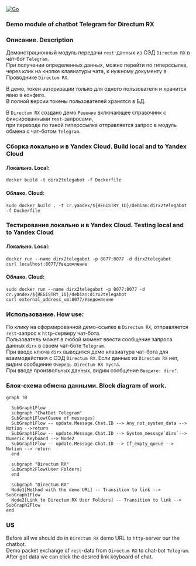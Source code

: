 [![Go](https://github.com/blablatov/dirx2telegabot/actions/workflows/dirx2telegabot.yml/badge.svg)](https://github.com/blablatov/dirx2telegabot/actions/workflows/dirx2telegabot.yml)
### Demo module of chatbot Telegram for Directum RX  
### Описание. Description  
Демонстрационный модуль передачи `rest`-данных из СЭД `Directum RX` в чат-бот `Telegram`.  
При получении определенных данных, можно перейти по гиперссылке, через клик на кнопке клавиатуры чата, 
к нужному документу в Проводнике `Directum RX`.  

В демо, токен авторизации только для одного пользователя и хранится явно в конфиге.    
В полной версии токены пользователей хранятся в БД.  

В `Directum RX` создано демо `Решение` включающее справочник с фиксированными `rest`-запросами,  
при переходе по такой гиперссылке отправляется запрос в модуль обмена с чат-ботом `Telegram`.  

### Сборка локально и в Yandex Cloud. Build local and to Yandex Cloud  
#### Локально. Local:  
	docker build -t dirx2telegabot -f Dockerfile  
	
#### Облако. Cloud:  
	sudo docker build . -t cr.yandex/${REGISTRY_ID}/debian:dirx2telegabot -f Dockerfile


### Тестирование локально и в Yandex Cloud. Testing local and to Yandex Cloud      
#### Локально. Local:    
	docker run --name dirx2telegabot -p 8077:8077 -d dirx2telegabot
	curl localhost:8077/Уведомление  

#### Облако. Cloud:  
	sudo docker run --name dirx2telegabot -p 8077:8077 -d cr.yandex/${REGISTRY_ID}/debian:dirx2telegabot  
	curl external_address_vm:8077/Уведомление
	

### Использование. How use:    
По клику на сформированной демо-ссылке в `Directum RX`, отправляется `rest`-запрос к `http`-серверу чат-бота.  
Пользователь может в любой момент ввести сообщение запроса данных `dirx` в своем чат-боте `Telegram`.  
При вводе ключа `dirx` выводится демо клавиатура чат-бота для взаимодействия с СЭД `Directum RX`. 
Если данных из `Directum RX` нет, видим сообщение `Очередь Directum RX пуста`.  
При вводе произвольных данных, видим сообщение `Введите: dirx"`.  
    
### Блок-схема обмена данными. Block diagram of work.    

			
```mermaid
graph TB

  SubGraph1Flow
  subgraph "ChatBot Telegram"
  SubGraph1Flow(Queue of messages)
  SubGraph1Flow -- update.Message.Chat.ID --> Any_not_system_data --> Notion -->return
  SubGraph1Flow -- update.Message.Chat.ID --> System_message`dirx`--> Numeric_Keyboard --> Node2
  SubGraph1Flow -- update.Message.Chat.ID --> If_empty_queue --> Notion --> return
  end
 
  subgraph "Directum RX"
  SubGraph2Flow(User Folders)
  end

  subgraph "Directum RX"
  Node1[Method with the demo URL] -- Transition to link --> SubGraph1Flow
  Node2[Link to Directum RX User Folders] -- Transition to link --> SubGraph2Flow
end
```   
 

### US  
Before all we should do in `Directum RX` demo URL to `http`-server our the chatbot.  
Demo packet exchange of `rest`-data from `Directum RX` to chat-bot `Telegram`.   
After got data we can click the desired link keyboard of chat.  
 
  




 
